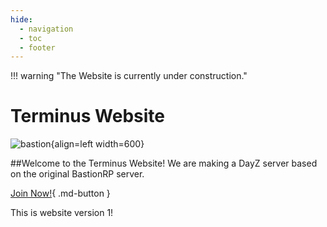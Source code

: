 ```yaml
---
hide:
  - navigation
  - toc
  - footer
---
```

!!! warning "The Website is currently under construction."

# Terminus Website

![bastion](img/bastion.png){align=left width=600}  

##Welcome to the Terminus Website!
We are making a DayZ server based on the original BastionRP server.  

[Join Now!](join.md){ .md-button }  

This is website version 1!